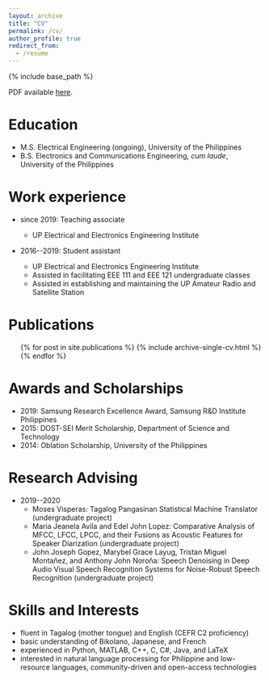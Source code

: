 ```yaml
---
layout: archive
title: "CV"
permalink: /cv/
author_profile: true
redirect_from:
  - /resume
---
```


{% include base_path %}

PDF available [here](/files/aaaquino_CV_2020-05-14.pdf).

Education
======
* M.S. Electrical Engineering (ongoing), University of the Philippines
* B.S. Electronics and Communications Engineering, <i>cum laude</i>, University of the Philippines

Work experience
======
* since 2019: Teaching associate
  * UP Electrical and Electronics Engineering Institute

* 2016--2019: Student assistant
  * UP Electrical and Electronics Engineering Institute
  * Assisted in facilitating EEE 111 and EEE 121 undergraduate classes
  * Assisted in establishing and maintaining the UP Amateur Radio and Satellite Station

Publications
======
  <ul>{% for post in site.publications %}
    {% include archive-single-cv.html %}
  {% endfor %}</ul>

Awards and Scholarships
======
* 2019: Samsung Research Excellence Award, Samsung R&D Institute Philippines
* 2015: DOST-SEI Merit Scholarship, Department of Science and Technology
* 2014: Oblation Scholarship, University of the Philippines

Research Advising
======
* 2019--2020
  * Moses Visperas: Tagalog Pangasinan Statistical Machine Translator (undergraduate project)
  * Maria Jeanela Avila and Edel John Lopez: Comparative Analysis of MFCC, LFCC, LPCC, and their Fusions as Acoustic Features for Speaker Diarization (undergraduate project)
  * John Joseph Gopez, Marybel Grace Layug, Tristan Miguel Montañez, and Anthony John Noroña: Speech Denoising in Deep Audio Visual Speech Recognition Systems for Noise-Robust Speech Recognition (undergraduate project)

Skills and Interests
======
* fluent in Tagalog (mother tongue) and English (CEFR C2 proficiency)
* basic understanding of Bikolano, Japanese, and French
* experienced in Python, MATLAB, C++, C, C#, Java, and LaTeX
* interested in	natural language processing for Philippine and low-resource languages, community-driven and open-access technologies
